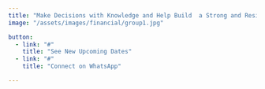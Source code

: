 ```yaml
---
title: "Make Decisions with Knowledge and Help Build  a Strong and Resilient Society" 
image: "/assets/images/financial/group1.jpg"

button:
  - link: "#"
    title: "See New Upcoming Dates"
  - link: "#"
    title: "Connect on WhatsApp"

---
```


